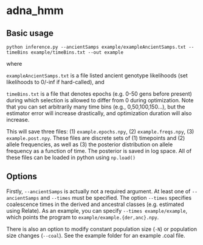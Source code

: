# adna_hmm

## Basic usage

`
python inference.py --ancientSamps example/exampleAncientSamps.txt --timeBins example/timeBins.txt --out example
`

where 

`exampleAncientSamps.txt` is a file listed ancient genotype likelihoods (set likelihoods to 0/-inf if hard-called), and

`timeBins.txt` is a file that denotes epochs (e.g. 0-50 gens before present) during which selection is allowed to differ from 0 during optimization. Note that you can set arbitrarily many time bins (e.g., 0,50,100,150...), but the estimator error will increase drastically, and optimization duration will also increase.

This will save three files: (1) `example.epochs.npy`, (2) `example.freqs.npy`, (3) `example.post.npy`. These files are discrete sets of (1) timepoints and (2) allele frequencies, as well as (3) the posterior distribution on allele frequency as a function of time. The posterior is saved in log space. All of these files can be loaded in python using `np.load()`

## Options

Firstly, `--ancientSamps` is actually not a required argument. At least one of `--ancientSamps` and `--times` must be specified. The option `--times` specifies coalescence times in the derived and ancestral classes (e.g. estimated using Relate). As an example, you can specify `--times example/example`, which points the program to `example/example.{der,anc}.npy`.

There is also an option to modify constant population size (`-N`) or population size changes (`--coal`). See the example folder for an example .coal file.
